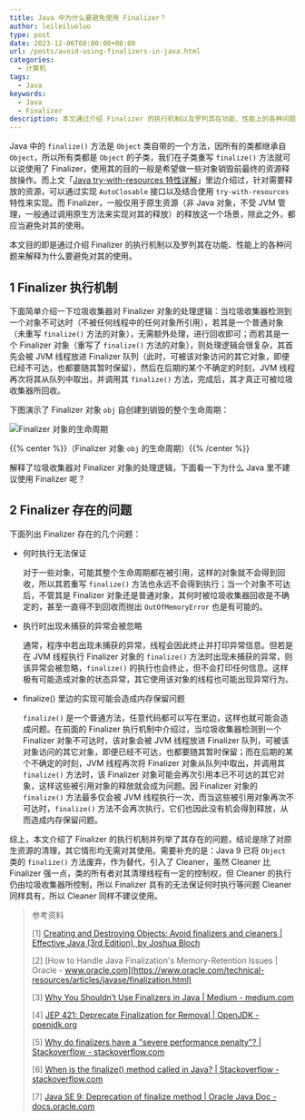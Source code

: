 ```yaml
---
title: Java 中为什么要避免使用 Finalizer？
author: leileiluoluo
type: post
date: 2023-12-06T08:00:00+08:00
url: /posts/avoid-using-finalizers-in-java.html
categories:
  - 计算机
tags:
  - Java
keywords:
  - Java
  - Finalizer
description: 本文通过介绍 Finalizer 的执行机制以及罗列其在功能、性能上的各种问题来解释为什么要避免对其的使用。
---
```


Java 中的 `finalize()` 方法是 `Object` 类自带的一个方法，因所有的类都继承自 `Object`，所以所有类都是 `Object` 的子类，我们在子类重写 `finalize()` 方法就可以说使用了 Finalizer，使用其的目的一般是希望做一些对象销毁前最终的资源释放操作。而上文「[Java try-with-resources 特性详解](https://leileiluoluo.github.io/posts/java-try-with-resources.html)」里边介绍过，针对需要释放的资源，可以通过实现 `AutoClosable` 接口以及结合使用 `try-with-resources` 特性来实现。而 Finalizer，一般仅用于原生资源（非 Java 对象，不受 JVM 管理，一般通过调用原生方法来实现对其的释放）的释放这一个场景，除此之外，都应当避免对其的使用。

本文目的即是通过介绍 Finalizer 的执行机制以及罗列其在功能、性能上的各种问题来解释为什么要避免对其的使用。

## 1 Finalizer 执行机制

下面简单介绍一下垃圾收集器对 Finalizer 对象的处理逻辑：当垃圾收集器检测到一个对象不可达时（不被任何线程中的任何对象所引用），若其是一个普通对象（未重写 `finalize()` 方法的对象），无需额外处理，进行回收即可；而若其是一个 Finalizer 对象（重写了 `finalize()` 方法的对象），则处理逻辑会很复杂，其首先会被 JVM 线程放进 Finalizer 队列（此时，可被该对象访问的其它对象，即便已经不可达，也都要随其暂时保留），然后在后期的某个不确定的时刻，JVM 线程再次将其从队列中取出，并调用其 `finalize()` 方法，完成后，其才真正可被垃圾收集器所回收。

下图演示了 Finalizer 对象 `obj` 自创建到销毁的整个生命周期：

![Finalizer 对象的生命周期](https://leileiluoluo.github.io/static/images/uploads/2023/12/java-lifetime-of-finalizable-object.svg#center)

{{% center %}}（Finalizer 对象 `obj` 的生命周期）{{% /center %}}

解释了垃圾收集器对 Finalizer 对象的处理逻辑，下面看一下为什么 Java 里不建议使用 Finalizer 呢？

## 2 Finalizer 存在的问题

下面列出 Finalizer 存在的几个问题：

- 何时执行无法保证

  对于一些对象，可能其整个生命周期都在被引用，这样的对象就不会得到回收，所以其若重写 `finalize()` 方法也永远不会得到执行；当一个对象不可达后，不管其是 Finalizer 对象还是普通对象，其何时被垃圾收集器回收是不确定的，甚至一直得不到回收而抛出 `OutOfMemoryError` 也是有可能的。

- 执行时出现未捕获的异常会被忽略

  通常，程序中若出现未捕获的异常，线程会因此终止并打印异常信息。但若是在 JVM 线程执行 Finalizer 对象的 `finalize()` 方法时出现未捕获的异常，则该异常会被忽略，`finalize()` 的执行也会终止，但不会打印任何信息。这样极有可能造成对象的状态异常，其它使用该对象的线程也可能出现异常行为。

- finalize() 里边的实现可能会造成内存保留问题

  `finalize()` 是一个普通方法，任意代码都可以写在里边，这样也就可能会造成问题。在前面的 Finalizer 执行机制中介绍过，当垃圾收集器检测到一个 Finalizer 对象不可达时，该对象会被 JVM 线程放进 Finalizer 队列，可被该对象访问的其它对象，即便已经不可达，也都要随其暂时保留；而在后期的某个不确定的时刻，JVM 线程再次将 Finalizer 对象从队列中取出，并调用其 `finalize()` 方法时，该 Finalizer 对象可能会再次引用本已不可达的其它对象，这样这些被引用对象的释放就会成为问题。因 Finalizer 对象的 `finalize()` 方法最多仅会被 JVM 线程执行一次，而当这些被引用对象再次不可达时，`finalize()` 方法不会再次执行，它们也因此没有机会得到释放，从而造成内存保留问题。

综上，本文介绍了 Finalizer 的执行机制并列举了其存在的问题，结论是除了对原生资源的清理，其它情形均无需对其使用。需要补充的是：Java 9 已将 `Object` 类的 `finalize()` 方法废弃，作为替代，引入了 Cleaner，虽然 Cleaner 比 Finalizer 强一点，类的所有者对其清理线程有一定的控制权，但 Cleaner 的执行仍由垃圾收集器所控制，所以 Finalizer 具有的无法保证何时执行等问题 Cleaner 同样具有，所以 Cleaner 同样不建议使用。

> 参考资料
>
> [1] [Creating and Destroying Objects: Avoid finalizers and cleaners | Effective Java (3rd Edition), by Joshua Bloch](https://www.oreilly.com/library/view/effective-java-3rd/9780134686097/)
>
> [2] [How to Handle Java Finalization's Memory-Retention Issues | Oracle - www.oracle.com](https://www.oracle.com/technical-resources/articles/javase/finalization.html)
>
> [3] [Why You Shouldn’t Use Finalizers in Java | Medium - medium.com](https://medium.com/@ivaylo.georgiev18/why-you-shouldnt-use-finalizers-in-java-5d51584eed24)
>
> [4] [JEP 421: Deprecate Finalization for Removal | OpenJDK - openjdk.org](https://openjdk.org/jeps/421)
>
> [5] [Why do finalizers have a "severe performance penalty"? | Stackoverflow - stackoverflow.com](https://stackoverflow.com/questions/2860121/why-do-finalizers-have-a-severe-performance-penalty)
>
> [6] [When is the finalize() method called in Java? | Stackoverflow - stackoverflow.com](https://stackoverflow.com/questions/2506488/when-is-the-finalize-method-called-in-java)
>
> [7] [Java SE 9: Deprecation of finalize method | Oracle Java Doc - docs.oracle.com](https://docs.oracle.com/javase/9/docs/api/java/lang/Object.html#finalize--)
